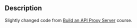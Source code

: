 ## Description
 Slightly changed code from [Build an API Proxy Server](https://www.youtube.com/watch?v=ZGymN8aFsv4&t=181s) course.
 
